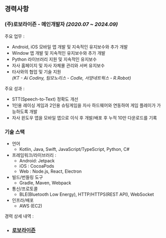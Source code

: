 
## 경력사항
### (주)로보라이즌 - 메인개발자 *(2020.07 ~ 2024.09)*

주요 업무 :
- Android, iOS 모바일 앱 개발 및 지속적인 유지보수와 추가 개발
- Window 앱 개발 및 지속적인 유지보수와 추가 개발
- Python 라이브러리 지원 및 지속적인 유지보수
- 자사 홈페이지 및 자사 자체몰 관리와 서버 유지보수
- 타사와의 협업 및 기술 지원  
     *(KT - Ai Codiny, 팀모노리스 - Codle, 서양네트웍스 - R.Robot)*

주요 성과 :
- STT(Speech-to-Text) 정확도 개선
- 1인용 레이싱 게임과 2인용 슈팅게임을 자사 하드웨어와 연동하여 게임 플레이가 가능하도록 개발
- 자사 윈도우 앱을 모바일 앱으로 이식 후 개발/배포 후 누적 10만 다운로드를 기록

### 기술 스택
- 언어
  - Kotlin, Java, Swift, JavaScript/TypeScript, Python, C#
- 프레임워크/라이브러리 : 
  - Android: Jetpack
  - iOS : CocoaPods
  - Web : Node.js, React, Electron
- 빌드/번들링 도구
  - Gradle, Maven, Webpack
- 통신/프로토콜
  - BLE(Bluetooth Low Energy), HTTP/HTTPS(REST API), WebSocket
- 인프라/배포
  - AWS (EC2)



경력 상세 내역 :
- ### [로보라이즌](./experience/roborisen/roborisen.md)